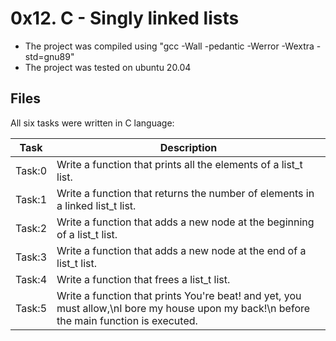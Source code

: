 # 0x12. C - Singly linked lists
* The project was compiled using "gcc -Wall -pedantic -Werror -Wextra -std=gnu89"
* The project was tested on ubuntu 20.04

## Files
All six tasks were written in C language:

| Task | Description |
| ---- | ----------- |
| Task:0 | Write a function that prints all the elements of a list_t list. |
| Task:1 | Write a function that returns the number of elements in a linked list_t list. |
| Task:2 | Write a function that adds a new node at the beginning of a list_t list. |
| Task:3 | Write a function that adds a new node at the end of a list_t list. |
| Task:4 | Write a function that frees a list_t list. |
| Task:5 | Write a function that prints You're beat! and yet, you must allow,\nI bore my house upon my back!\n before the main function is executed. |

